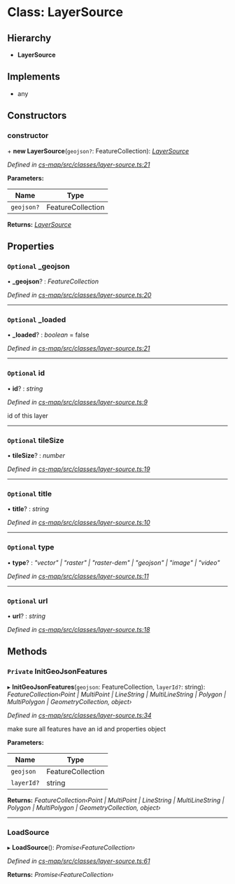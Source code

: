 # Class: LayerSource

## Hierarchy

* **LayerSource**

## Implements

* any

## Constructors

###  constructor

\+ **new LayerSource**(`geojson?`: FeatureCollection): *[LayerSource](_cs_map_src_classes_layer_source_.layersource.md)*

*Defined in [cs-map/src/classes/layer-source.ts:21](https://github.com/RichardHovenkamp/csnext/blob/0e0b9b29/packages/cs-map/src/classes/layer-source.ts#L21)*

**Parameters:**

Name | Type |
------ | ------ |
`geojson?` | FeatureCollection |

**Returns:** *[LayerSource](_cs_map_src_classes_layer_source_.layersource.md)*

## Properties

### `Optional` _geojson

• **_geojson**? : *FeatureCollection*

*Defined in [cs-map/src/classes/layer-source.ts:20](https://github.com/RichardHovenkamp/csnext/blob/0e0b9b29/packages/cs-map/src/classes/layer-source.ts#L20)*

___

### `Optional` _loaded

• **_loaded**? : *boolean* = false

*Defined in [cs-map/src/classes/layer-source.ts:21](https://github.com/RichardHovenkamp/csnext/blob/0e0b9b29/packages/cs-map/src/classes/layer-source.ts#L21)*

___

### `Optional` id

• **id**? : *string*

*Defined in [cs-map/src/classes/layer-source.ts:9](https://github.com/RichardHovenkamp/csnext/blob/0e0b9b29/packages/cs-map/src/classes/layer-source.ts#L9)*

id of this layer

___

### `Optional` tileSize

• **tileSize**? : *number*

*Defined in [cs-map/src/classes/layer-source.ts:19](https://github.com/RichardHovenkamp/csnext/blob/0e0b9b29/packages/cs-map/src/classes/layer-source.ts#L19)*

___

### `Optional` title

• **title**? : *string*

*Defined in [cs-map/src/classes/layer-source.ts:10](https://github.com/RichardHovenkamp/csnext/blob/0e0b9b29/packages/cs-map/src/classes/layer-source.ts#L10)*

___

### `Optional` type

• **type**? : *"vector" | "raster" | "raster-dem" | "geojson" | "image" | "video"*

*Defined in [cs-map/src/classes/layer-source.ts:11](https://github.com/RichardHovenkamp/csnext/blob/0e0b9b29/packages/cs-map/src/classes/layer-source.ts#L11)*

___

### `Optional` url

• **url**? : *string*

*Defined in [cs-map/src/classes/layer-source.ts:18](https://github.com/RichardHovenkamp/csnext/blob/0e0b9b29/packages/cs-map/src/classes/layer-source.ts#L18)*

## Methods

### `Private` InitGeoJsonFeatures

▸ **InitGeoJsonFeatures**(`geojson`: FeatureCollection, `layerId?`: string): *FeatureCollection‹Point | MultiPoint | LineString | MultiLineString | Polygon | MultiPolygon | GeometryCollection, object›*

*Defined in [cs-map/src/classes/layer-source.ts:34](https://github.com/RichardHovenkamp/csnext/blob/0e0b9b29/packages/cs-map/src/classes/layer-source.ts#L34)*

make sure all features have an id and properties object

**Parameters:**

Name | Type |
------ | ------ |
`geojson` | FeatureCollection |
`layerId?` | string |

**Returns:** *FeatureCollection‹Point | MultiPoint | LineString | MultiLineString | Polygon | MultiPolygon | GeometryCollection, object›*

___

###  LoadSource

▸ **LoadSource**(): *Promise‹FeatureCollection›*

*Defined in [cs-map/src/classes/layer-source.ts:61](https://github.com/RichardHovenkamp/csnext/blob/0e0b9b29/packages/cs-map/src/classes/layer-source.ts#L61)*

**Returns:** *Promise‹FeatureCollection›*
